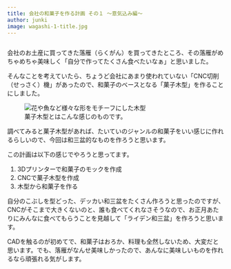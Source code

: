 ```yaml
---
title: 会社の和菓子を作る計画 その１ 〜意気込み編〜
author: junki
image: wagashi-1-title.jpg
---
```


<figure class="large">
  <img src="{{ site.baseurl }}/assets/images/post/wagashi-1/cover.jpg" alt="">
</figure>

<!-- more -->

会社のお土産に買ってきた落雁（らくがん）を買ってきたところ、その落雁がめちゃめちゃ美味しく「自分で作ってたくさん食べたいなぁ」と思いました。

そんなことを考えていたら、ちょうど会社にあまり使われていない「CNC切削（せっさく）機」があったので、和菓子のベースとなる「菓子木型」を作ることにしました。

<figure class="large">
  <img src="{{ site.baseurl }}/assets/images/post/wagashi-1/kigata.jpg" alt="花や魚など様々な形をモチーフにした木型">
  <figcaption>菓子木型とはこんな感じのものです。</figcaption>
</figure>

調べてみると菓子木型があれば、たいていのジャンルの和菓子をいい感じに作れるらしいので、今回は和三盆的なものを作ろうと思います。

この計画は以下の感じでやろうと思ってます。

1. 3Dプリンターで和菓子のモックを作成
1. CNCで菓子木型を作成
1. 木型から和菓子を作る

自分のこぶしを型どった、デッカい和三盆をたくさん作ろうと思ったのですが、CNCがそこまで大きくないのと、誰も食べてくれなさそうなので、お正月あたりにみんなに食べてもらうことを見越して「ライデン和三盆」を作ろうと思います。

CADを触るのが初めてで、和菓子はおろか、料理も全然しないため、大変だと思います。でも、落雁がなんせ美味しかったので、あんなに美味しいものを作れるなら頑張れる気がします。
